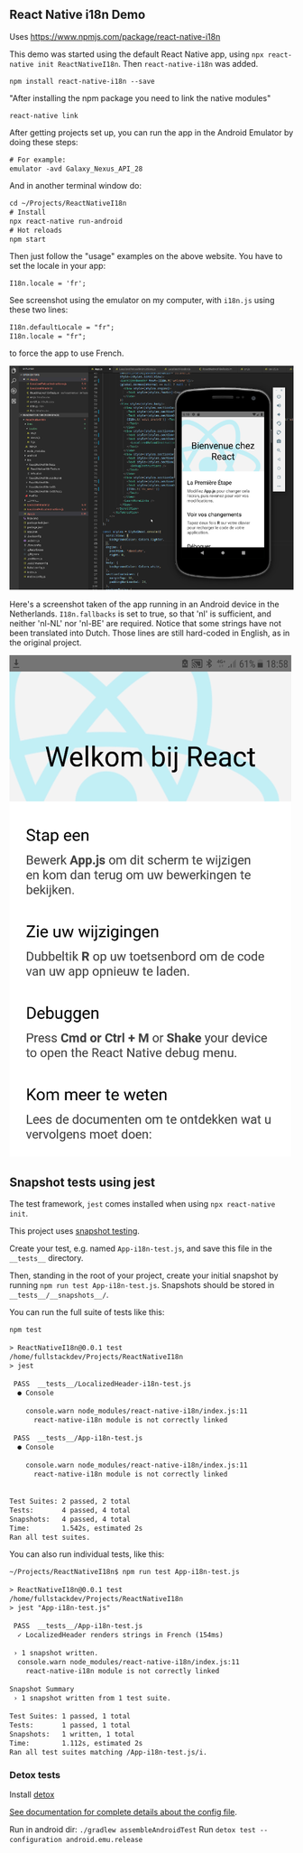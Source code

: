 ## React Native i18n Demo

Uses https://www.npmjs.com/package/react-native-i18n

This demo was started using the default React Native app, using `npx react-native init ReactNativeI18n`. Then `react-native-i18n` was added.

```
npm install react-native-i18n --save
```

"After installing the npm package you need to link the native modules"

```
react-native link
```

After getting projects set up, you can run the app in the Android Emulator by doing these steps:

```
# For example:
emulator -avd Galaxy_Nexus_API_28
```

And in another terminal window do:

```
cd ~/Projects/ReactNativeI18n
# Install
npx react-native run-android
# Hot reloads
npm start
```

Then just follow the "usage" examples on the above website. You have to set the locale in your app:

```
I18n.locale = 'fr';
```

See screenshot using the emulator on my computer, with `i18n.js` using these two lines:
```
I18n.defaultLocale = "fr";
I18n.locale = "fr";
```
to force the app to use French.

![React Native i18n demo](https://github.com/fullStackOasis/react-native-i18n-demo/raw/master/react-native-i18n-demo.png)

Here's a screenshot taken of the app running in an Android device in the Netherlands. `I18n.fallbacks` is set to true, so that 'nl' is sufficient, and neither 'nl-NL' nor 'nl-BE' are required. Notice that some strings have not been translated into Dutch. Those lines are still hard-coded in English, as in the original project.

![React Native i18n demo on device in NL](https://github.com/fullStackOasis/react-native-i18n-demo/raw/master/react-native-i18n-demo-nl.png)

## Snapshot tests using jest

The test framework, `jest` comes installed when using `npx react-native init`.

This project uses [snapshot testing](https://jestjs.io/docs/en/snapshot-testing).

Create your test, e.g. named `App-i18n-test.js`, and save this file in the `__tests__` directory.

Then, standing in the root of your project, create your initial snapshot by running `npm run test App-i18n-test.js`. Snapshots should be stored in `__tests__/__snapshots__/`.

You can run the full suite of tests like this:

```
npm test

> ReactNativeI18n@0.0.1 test /home/fullstackdev/Projects/ReactNativeI18n
> jest

 PASS  __tests__/LocalizedHeader-i18n-test.js
  ● Console

    console.warn node_modules/react-native-i18n/index.js:11
      react-native-i18n module is not correctly linked

 PASS  __tests__/App-i18n-test.js
  ● Console

    console.warn node_modules/react-native-i18n/index.js:11
      react-native-i18n module is not correctly linked


Test Suites: 2 passed, 2 total
Tests:       4 passed, 4 total
Snapshots:   4 passed, 4 total
Time:        1.542s, estimated 2s
Ran all test suites.
```

You can also run individual tests, like this:

```
~/Projects/ReactNativeI18n$ npm run test App-i18n-test.js

> ReactNativeI18n@0.0.1 test /home/fullstackdev/Projects/ReactNativeI18n
> jest "App-i18n-test.js"

 PASS  __tests__/App-i18n-test.js
  ✓ LocalizedHeader renders strings in French (154ms)

 › 1 snapshot written.
  console.warn node_modules/react-native-i18n/index.js:11
    react-native-i18n module is not correctly linked

Snapshot Summary
 › 1 snapshot written from 1 test suite.

Test Suites: 1 passed, 1 total
Tests:       1 passed, 1 total
Snapshots:   1 written, 1 total
Time:        1.112s, estimated 2s
Ran all test suites matching /App-i18n-test.js/i.
```

### Detox tests

Install [detox](https://github.com/wix/Detox/blob/master/docs/Introduction.GettingStarted.md)

[See documentation for complete details about the config file](https://github.com/wix/Detox/blob/master/docs/APIRef.Configuration.md).

Run in android dir: `./gradlew assembleAndroidTest`
Run `detox test --configuration android.emu.release`


